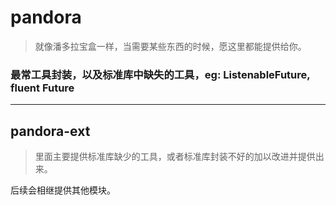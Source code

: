 # pandora
> 就像潘多拉宝盒一样，当需要某些东西的时候，愿这里都能提供给你。

### 最常工具封装，以及标准库中缺失的工具，eg: ListenableFuture, fluent Future

--- 
## pandora-ext
> 里面主要提供标准库缺少的工具，或者标准库封装不好的加以改进并提供出来。

后续会相继提供其他模块。